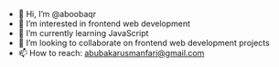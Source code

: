 - 👋 Hi, I’m @aboobaqr
- 👀 I’m interested in frontend web development
- 🌱 I’m currently learning JavaScript
- 💞️ I’m looking to collaborate on frontend web development projects
- 📫 How to reach: abubakarusmanfari@gmail.com

<!---
aboobaqr/aboobaqr is a ✨ special ✨ repository because its `README.md` (this file) appears on your GitHub profile.
You can click the Preview link to take a look at your changes.
--->
